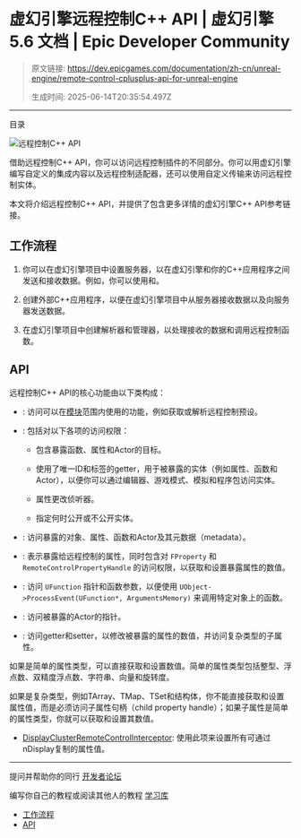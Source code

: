 # 虚幻引擎远程控制C++ API | 虚幻引擎 5.6 文档 | Epic Developer Community

> 原文链接: https://dev.epicgames.com/documentation/zh-cn/unreal-engine/remote-control-cplusplus-api-for-unreal-engine
> 
> 生成时间: 2025-06-14T20:35:54.497Z

---

目录

![远程控制C++ API](https://dev.epicgames.com/community/api/documentation/image/6692e589-a26a-4a32-93ae-895062380c69?resizing_type=fill&width=1920&height=335)

借助远程控制C++ API，你可以访问远程控制插件的不同部分。你可以用虚幻引擎编写自定义的集成内容以及远程控制适配器，还可以使用自定义传输来访问远程控制实体。

本文将介绍远程控制C++ API，并提供了包含更多详情的虚幻引擎C++ API参考链接。

## 工作流程

1.  你可以在虚幻引擎项目中设置服务器，以在虚幻引擎和你的C++应用程序之间发送和接收数据。例如，你可以使用[](/documentation/404)和[](/documentation/404)。
    
2.  创建外部C++应用程序，以便在虚幻引擎项目中从服务器接收数据以及向服务器发送数据。
    
3.  在虚幻引擎项目中创建解析器和管理器，以处理接收的数据和调用远程控制函数。
    

## API

远程控制C++ API的核心功能由以下类构成：

-   [](/documentation/404): 访问可以在[模块](/documentation/zh-cn/unreal-engine/module-properties-in-unreal-engine)范围内使用的功能，例如获取或解析远程控制预设。
    
-   [](/documentation/404): 包括对以下各项的访问权限：
    
    -   包含暴露函数、属性和Actor的目标。
        
    -   使用了唯一ID和标签的getter，用于被暴露的实体（例如属性、函数和Actor），以便你可以通过编辑器、游戏模式、模拟和程序包访问实体。
        
    -   属性更改侦听器。
        
    -   指定何时公开或不公开实体。
        
-   [](/documentation/404): 访问暴露的对象、属性、函数和Actor及其元数据（metadata）。
    
-   [](/documentation/404): 表示暴露给远程控制的属性，同时包含对 `FProperty` 和 `RemoteControlPropertyHandle` 的访问权限，以获取和设置暴露属性的数值。
    
-   [](/documentation/404): 访问 `UFunction` 指针和函数参数，以便使用 `UObject->ProcessEvent(UFunction*, ArgumentsMemory)` 来调用特定对象上的函数。
    
-   [](/documentation/404): 访问被暴露的Actor的指针。
    
-   [](/documentation/404): 访问getter和setter，以修改被暴露的属性的数值，并访问复杂类型的子属性。
    

如果是简单的属性类型，可以直接获取和设置数值。简单的属性类型包括整型、浮点数、双精度浮点数、字符串、向量和旋转度。

如果是复杂类型，例如TArray、TMap、TSet和结构体，你不能直接获取和设置属性值，而是必须访问子属性句柄（child property handle）；如果子属性是简单的属性类型，你就可以获取和设置其数值。

-   [DisplayClusterRemoteControlInterceptor](/documentation/404): 使用此项来设置所有可通过nDisplay复制的属性值。

* * *

提问并帮助你的同行 [开发者论坛](https://forums.unrealengine.com/categories?tag=unreal-engine)

编写你自己的教程或阅读其他人的教程 [学习库](https://dev.epicgames.com/community/unreal-engine/learning)

-   [工作流程](/documentation/zh-cn/unreal-engine/remote-control-cplusplus-api-for-unreal-engine#%E5%B7%A5%E4%BD%9C%E6%B5%81%E7%A8%8B)
-   [API](/documentation/zh-cn/unreal-engine/remote-control-cplusplus-api-for-unreal-engine#api)